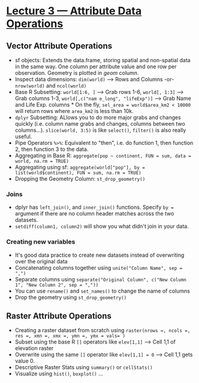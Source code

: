 # [Lecture 3 — Attribute Data Operations](https://docs.google.com/presentation/d/1N0B8u4OBPr9n0mbZgKP-8MX1pl28L6USs8h90VyetUs/edit#slide=id.g57bb6aab40_0_104)
## Vector Attribute Operations
* sf objects: Extends the data.frame, storing spatial and non-spatial data in the same way. One column per attribute value and one row per observation. Geometry is plotted in *geom* column. 
* Inspect data dimensions: `dim(world)` --> Rows and Columns -or- `nrow(world)` and `ncol(world)`
* Base R Subsetting: `world[1:6, ]` --> Grab rows 1-6, `world[, 1:3]` --> Grab columns 1-3, `world[,c("nam e_long", "lifeExp")]` --> Grab Name and Life Exp. columns
        * On the fly, `sel_area = world$area_km2 < 10000` will return rows where `area_km2` is less than 10k. 
* `dplyr` Subsetting: ALlows you to do more major grabs and changes quickly (i.e. column name grabs and changes, columns between two columns...). `slice(world, 3:5)` is like `select()`, `filter()` is also really useful. 
* Pipe Operators `%>%`: Equivalent to "then", i.e. do function 1, then function 2, then function 3 to the data. 
* Aggregating in Base R: `aggregate(pop ~ continent, FUN = sum, data = world, na.rm = TRUE)` 
* Aggregating using sf: `aggregate(world["pop"], by = list(world$continent), FUN = sum, na.rm = TRUE)`
* Dropping the Geometry Column: `st_drop_geometry()`

### Joins
* dplyr has `left_join()`, and `inner_join()` functions. Specify `by =` argument if there are no column header matches across the two datasets.
* `setdiff(column1, column2)` will show you what didn't join in your data. 

### Creating new variables
* It's good data practice to create new datasets instead of overwriting over the original data
* Concatenating columns together using `unite("Column Name", sep = ",")`
* Separate columns using `separate("Original Column", c("New Column 1", "New Column 2", sep = ","))`
* You can use `rename()` and `set_names()` to change the name of columns
* Drop the geometry using `st_drop_geometry()`

## Raster Attribute Operations
* Creating a raster dataset from scratch using `raster(nrows =, ncols =, res =, xmn =, xmx =, ymn =, ymx = vals= )`
* Subset using the base R `[]` operators like `elev[1,1]` --> Cell 1,1 of elevation raster
* Overwrite using the same `[]` operator like `elev[1,1] = 0` --> Cell 1,1 gets value 0. 
* Descriptive Raster Stats using `summary()` or `cellStats()`
* Visualize using `hist()`, `boxplot()` ... 
